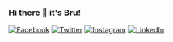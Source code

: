 ### Hi there 👋 it's Bru!

<a href="https://facebook.com/andrea.rida.brunelli/" rel="nofollow"><img src="https://img.icons8.com/wired/32/000000/facebook.png" alt="Facebook" /></a>
<a href="https://twitter.com/andrea_brunelli/" rel="nofollow"><img src="https://img.icons8.com/wired/32/000000/twitter.png" alt="Twitter" /></a>
<a href="https://instagram.com/andrea_brunelli/" rel="nofollow"><img src="https://img.icons8.com/wired/32/000000/instagram-new.png" alt="Instagram" /></a>
<a href="https://linkedin.com/in/brunelliandrea/" rel="nofollow"><img src="https://img.icons8.com/wired/32/000000/linkedin.png" alt="LinkedIn" /></a>
